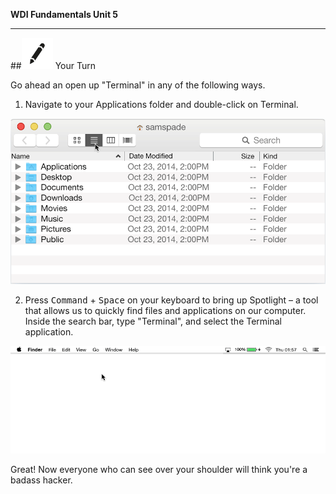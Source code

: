 **WDI Fundamentals Unit 5**

---

##![Your Turn](../assets/exercise.png) Your Turn

Go ahead an open up "Terminal" in any of the following ways.

1. Navigate to your Applications folder and double-click on Terminal.

![img](../assets/Graphics/where_to_find_terminal.gif)

2. Press <kbd>Command</kbd> + <kbd>Space</kbd> on your keyboard to bring up Spotlight – a tool that allows us to quickly find files and applications on our computer. Inside the search bar, type "Terminal", and select the Terminal application.

![img](../assets/Graphics/where_to_find_terminal_spotlight.gif)

Great! Now everyone who can see over your shoulder will think you're a badass hacker.
